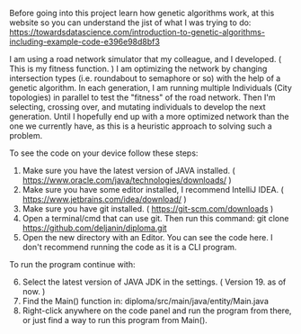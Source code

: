 Before going into this project learn how genetic algorithms work, at this website so you can understand the jist of what I was trying to do: https://towardsdatascience.com/introduction-to-genetic-algorithms-including-example-code-e396e98d8bf3 

I am using a road network simulator that my colleague, and I developed. ( This is my fitness function. ) I am optimizing the network by changing intersection types (i.e. roundabout to semaphore or so) with the help of a genetic algorithm.
In each generation, I am running multiple Individuals (City topologies) in parallel to test the "fitness" of the road network. Then I'm selecting, crossing over, and mutating individuals to develop the next generation.
Until I hopefully end up with a more optimized network than the one we currently have, as this is a heuristic approach to solving such a problem.

To see the code on your device follow these steps:
1. Make sure you have the latest version of JAVA installed. ( https://www.oracle.com/java/technologies/downloads/ )
2. Make sure you have some editor installed, I recommend IntelliJ IDEA. ( https://www.jetbrains.com/idea/download/ )
3. Make sure you have git installed. ( https://git-scm.com/downloads )
4. Open a terminal/cmd that can use git. Then run this command: git clone https://github.com/deljanin/diploma.git
5. Open the new directory with an Editor. You can see the code here. I don't recommend running the code as it is a CLI program.

To run the program continue with:

6. Select the latest version of JAVA JDK in the settings. ( Version 19. as of now. )
7. Find the Main() function in: diploma/src/main/java/entity/Main.java
8. Right-click anywhere on the code panel and run the program from there, or just find a way to run this program from Main().
